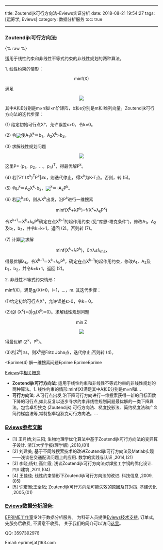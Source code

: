 
---
title: Zoutendijk可行方向法-Eviews实证分析
date: 2018-08-21 19:54:27
tags: [运筹学, Eviews]
category: 数据分析服务
toc: true

---



<span></span>
<!-- more -->



### Zoutendijk可行方向法:

{% raw %}
<div class="p1">适用于线性约束和非线性不等式约束的非线性规划的两种算法。

<p>1. 线性约束的情形：

</p><p></p><p align="center">minf(X)</p>

满足<p align="center"><img align="absmiddle" src="/CRFDPIC/R200806043/R200806043.1345.21%5B4935d0084059%5D.gif"></p>

其中A和E分别是m×n和l×n阶矩阵，b和e分别是m和l维列向量。Zoutendijk可行方向法的迭代步骤：

<p>(1) 给定初始可行点X°，允许误差ε&gt;0，令k=0。

</p><p>(2) 令<img align="absmiddle" src="/CRFDPIC/R200806043/R200806043.1345.24%5B4c871b147055%5D.gif">使A<sub>1</sub>X<sup>k</sup>＝b<sub>1</sub>，A<sub>2</sub>X<sup>k</sup>&gt;b<sub>2</sub>。

</p><p>(3) 求解线性规划问题</p><p align="center"><img align="absmiddle" src="/CRFDPIC/R200806043/R200806043.1345.27%5B40c7ec26b0d5%5D.gif"></p>

这里P= (p<sub>1</sub>，p<sub>2</sub>，…，p<sub>n</sub>)<sup>T</sup>，得最优解P<sup>k</sup>。

<p>(4) 若|▽f (X<sup>k</sup>)<sup>T</sup>P<sup>k</sup>|≤ε，则迭代停止，得X<sup>k</sup>为K-T点。否则，转 (5)。

</p><p>(5) 令μ<sup>k</sup>＝A<sub>2</sub>X<sup>k</sup>-b<sub>2</sub>，<img align="absmiddle" src="/CRFDPIC/R200806043/R200806043.1345.68.36.bmp"><sup>k</sup>＝-A<sub>2</sub>P<sup>k</sup>。

</p><p>(6) 若<img align="absmiddle" src="/CRFDPIC/R200806043/R200806043.1345.69.5.bmp"><sup>k</sup>≤0，则从X<sup>k</sup>出发，沿P<sup>k</sup>进行一维搜索</p><p align="center">minf(X<sup>k</sup>+λP<sup>k</sup>)=f(X<sup>k</sup>+λ<sub>k</sub>P<sup>k</sup>)</p>

令X<sup>k+1</sup>＝X<sup>k</sup>+λ<sub>k</sub>P<sup>k</sup>确定在点X<sup>k+1</sup>的起作用约束 (见“库恩-塔克条件”)，修改A<sub>1</sub>，A<sub>2</sub>及b<sub>1</sub>，b<sub>2</sub>，并令k=k+1，返回 (2)。否则转 (7)。

<p>(7) 计算<img align="absmiddle" src="/CRFDPIC/R200806043/R200806043.1346.1%5B17d0ea173056%5D.gif">求解</p><p align="center">minf(X<sup>k</sup>+λP<sup>k</sup>)，0≤λ≤λ<sub>max</sub></p>

得最优解λ<sub>k</sub>。令X<sup>k+1</sup>＝X<sup>k</sup>+λ<sub>k</sub>P<sup>k</sup>，确定在点X<sup>k+1</sup>的起作用约束，修改A<sub>1</sub>，A<sub>2</sub>及b<sub>1</sub>，b<sub>2</sub>，并令k=k+1，返回 (2)。

<p>2. 非线性不等式约束情形：

</p><p>minf(X)，满足g<sub>i</sub>(X)≥0，i=1，…，m. 其迭代步骤：

</p><p>(1)给定初始可行点X°，允许误差ε&gt;0，令k= 0。

</p><p>(2)设I (X<sup>k</sup>)={i|g<sub>i</sub>(X<sup>k</sup>)=0}。求解线性规划问题

</p><p></p><p align="center">min Z</p>

<p align="center"><img align="absmiddle" src="/CRFDPIC/R200806043/R200806043.1346.4%5B12f3ee22d09d%5D.gif"></p>

得最优解 (Z<sup>k</sup>，P<sup>k</sup>)。

<p>(3)若|Z<sup>k</sup>|≤ε，则X<sup>k</sup>是Fritz John点，迭代停止;否则转 (4)。

<Eprime(4) 解一维搜索问题Eprime
EprimeEprime
</p><p></p><p align="ceEprimeminf(X<sup>k</supEprimeup>k</sup>)，0≤λ≤λ<sub>max</sub></p>

其中λ<sub>max</sub>＝max{λ|g<sub>i</sub>(X<sup>k</sup>+λP<sup>k</sup>)≥0}，得最优解λ<sub>k</sub>。令X<sup>k+1</sup>＝X<sup>k</sup>+λ<sub>k</sub>P<sup>k</sup>，k=k+1返回 (2)。</div>
{% endraw %}
Eprime


### [Eviews](/tags/Eviews/)中[相关概念](/categories/数据分析服务)

- **Zoutendijk可行方向法**: 适用于线性约束和非线性不等式约束的非线性规划的两种算法。1. 线性约束的情形:minf(X)满足其中A和E分别是m×n和l...
- **可行方向法**: 从可行点出发,沿下降可行方向进行一维搜索获得一新的目标函数下降的可行点,如此反复以逐步寻求约束非线性规划问题最优解的一类下降算法。包含卓坦狄克 (Zoutendijk) 可行方向法、梯度投影法、简约梯度法和广义简约梯度法等,常特指卓坦狄克可行方向法。...


### [Eviews](/tags/Eviews/)[参考文献](/categories/数据分析服务/)

- [1]  王月娇;刘三阳; 生物地理学优化算法中基于Zoutendijk可行方向法的变异算子设计. 浙江大学学报(理学版) ,2018,(01)
- [2]  刘建美; 基于不同线搜索技术的改进Zoutendijk可行方向法及Matlab实现——浅谈在交通配流问题上的应用. 数学的实践与认识 ,2014,(21)
- [3]  李晓;杨虹;高红霞; 浅谈Zoutendijk可行方向法对焊接工字钢的优化设计. 四川建筑 ,2011,(04)
- [4]  王佳佳; 线性约束情形下Zoutendijk可行方向法的改进. 科技信息 ,2009,(05)
- [5]  许宏洲;王全凤; Zoutendijk可行方向法可能失效的原因及其对策. 基建优化 ,2005,(01)


### [Eviews](/tags/Eviews/)[数据分析服务](/categories/数据分析服务/):
[EPRIME工作室](http://eprime.cn/)专注于数据分析服务。
为科研人员提供[Eviews技术支持](http://eprime.cn/2018/08/18/EPRIME工作室Eviews代做服务详情/), 订单式, 先服务后收费, 不满意不收费。
关于我们的简介可以访问[这里](http://eprime.cn/2018/08/17/关于EPRIME工作室/)。

QQ: 3597392976

Email: eprime[at]163.com



